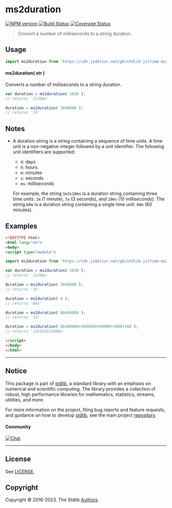 <!--

@license Apache-2.0

Copyright (c) 2022 The Stdlib Authors.

Licensed under the Apache License, Version 2.0 (the "License");
you may not use this file except in compliance with the License.
You may obtain a copy of the License at

   http://www.apache.org/licenses/LICENSE-2.0

Unless required by applicable law or agreed to in writing, software
distributed under the License is distributed on an "AS IS" BASIS,
WITHOUT WARRANTIES OR CONDITIONS OF ANY KIND, either express or implied.
See the License for the specific language governing permissions and
limitations under the License.

-->

# ms2duration

[![NPM version][npm-image]][npm-url] [![Build Status][test-image]][test-url] [![Coverage Status][coverage-image]][coverage-url] <!-- [![dependencies][dependencies-image]][dependencies-url] -->

> Convert a number of milliseconds to a string duration.



<section class="usage">

## Usage

```javascript
import ms2duration from 'https://cdn.jsdelivr.net/gh/stdlib-js/time-ms2duration@esm/index.mjs';
```

#### ms2duration( str )

Converts a number of milliseconds to a string duration.

```javascript
var duration = ms2duration( 1030 );
// returns '1s30ms'

duration = ms2duration( 3600000 );
// returns '1h'
```

</section>

<!-- /.usage -->

<section class="notes">

## Notes

-   A duration string is a string containing a sequence of time units. A time unit is a non-negative integer followed by a unit identifier. The following unit identifiers are supported:

    -   `d`: days
    -   `h`: hours
    -   `m`: minutes
    -   `s`: seconds
    -   `ms`: milliseconds

    For example, the string `1m3s10ms` is a duration string containing three time units: `1m` (1 minute), `3s` (3 seconds), and `10ms` (10 milliseconds). The string `60m` is a duration string containing a single time unit: `60m` (60 minutes).

</section>

<!-- /.notes -->

<section class="examples">

## Examples

<!-- eslint no-undef: "error" -->

```html
<!DOCTYPE html>
<html lang="en">
<body>
<script type="module">

import ms2duration from 'https://cdn.jsdelivr.net/gh/stdlib-js/time-ms2duration@esm/index.mjs';

var duration = ms2duration( 1030 );
// returns '1s30ms'

duration = ms2duration( 3600000 );
// returns '1h'

duration = ms2duration( 0 );
// returns '0ms'

duration = ms2duration( 86400000 );
// returns '1d'

duration = ms2duration( 86400000+3600000+60000+1000+100 );
// returns '1d1h1m1s100ms'

</script>
</body>
</html>
```

</section>

<!-- /.examples -->



<!-- Section for related `stdlib` packages. Do not manually edit this section, as it is automatically populated. -->

<section class="related">

<!-- /.related -->

<!-- Section for all links. Make sure to keep an empty line after the `section` element and another before the `/section` close. -->


<section class="main-repo" >

* * *

## Notice

This package is part of [stdlib][stdlib], a standard library with an emphasis on numerical and scientific computing. The library provides a collection of robust, high performance libraries for mathematics, statistics, streams, utilities, and more.

For more information on the project, filing bug reports and feature requests, and guidance on how to develop [stdlib][stdlib], see the main project [repository][stdlib].

#### Community

[![Chat][chat-image]][chat-url]

---

## License

See [LICENSE][stdlib-license].


## Copyright

Copyright &copy; 2016-2023. The Stdlib [Authors][stdlib-authors].

</section>

<!-- /.stdlib -->

<!-- Section for all links. Make sure to keep an empty line after the `section` element and another before the `/section` close. -->

<section class="links">

[npm-image]: http://img.shields.io/npm/v/@stdlib/time-ms2duration.svg
[npm-url]: https://npmjs.org/package/@stdlib/time-ms2duration

[test-image]: https://github.com/stdlib-js/time-ms2duration/actions/workflows/test.yml/badge.svg?branch=main
[test-url]: https://github.com/stdlib-js/time-ms2duration/actions/workflows/test.yml?query=branch:main

[coverage-image]: https://img.shields.io/codecov/c/github/stdlib-js/time-ms2duration/main.svg
[coverage-url]: https://codecov.io/github/stdlib-js/time-ms2duration?branch=main

<!--

[dependencies-image]: https://img.shields.io/david/stdlib-js/time-ms2duration.svg
[dependencies-url]: https://david-dm.org/stdlib-js/time-ms2duration/main

-->

[chat-image]: https://img.shields.io/gitter/room/stdlib-js/stdlib.svg
[chat-url]: https://gitter.im/stdlib-js/stdlib/

[stdlib]: https://github.com/stdlib-js/stdlib

[stdlib-authors]: https://github.com/stdlib-js/stdlib/graphs/contributors

[umd]: https://github.com/umdjs/umd
[es-module]: https://developer.mozilla.org/en-US/docs/Web/JavaScript/Guide/Modules

[deno-url]: https://github.com/stdlib-js/time-ms2duration/tree/deno
[umd-url]: https://github.com/stdlib-js/time-ms2duration/tree/umd
[esm-url]: https://github.com/stdlib-js/time-ms2duration/tree/esm
[branches-url]: https://github.com/stdlib-js/time-ms2duration/blob/main/branches.md

[stdlib-license]: https://raw.githubusercontent.com/stdlib-js/time-ms2duration/main/LICENSE

[standard-streams]: https://en.wikipedia.org/wiki/Standard_streams

[mdn-regexp]: https://developer.mozilla.org/en-US/docs/Web/JavaScript/Guide/Regular_Expressions

<!-- <related-links> -->

<!-- </related-links> -->

</section>

<!-- /.links -->
